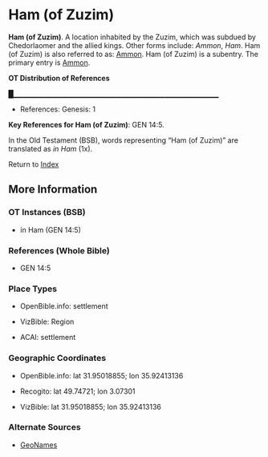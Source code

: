 # Ham (of Zuzim)
**Ham (of Zuzim)**. 
A location inhabited by the Zuzim, which was subdued by Chedorlaomer and the allied kings. 
Other forms include: 
*Ammon*, *Ham*. 
Ham (of Zuzim) is also referred to as: 
[Ammon](Ammon.md). 
Ham (of Zuzim) is a subentry. The primary entry is 
[Ammon](Ammon.md). 


**OT Distribution of References**

█▁▁▁▁▁▁▁▁▁▁▁▁▁▁▁▁▁▁▁▁▁▁▁▁▁▁▁▁▁▁▁▁▁▁▁▁▁▁
* References: Genesis: 1



**Key References for Ham (of Zuzim)**: 
GEN 14:5. 


In the Old Testament (BSB), words representing “Ham (of Zuzim)” are translated as 
*in Ham* (1x). 




Return to [Index](00-Index.md)

## More Information

### OT Instances (BSB)

* in Ham (GEN 14:5)



### References (Whole Bible)

* GEN 14:5


### Place Types

* OpenBible.info: settlement

* VizBible: Region

* ACAI: settlement



### Geographic Coordinates

* OpenBible.info: lat 31.95018855; lon 35.92413136

* Recogito: lat 49.74721; lon 3.07301

* VizBible: lat 31.95018855; lon 35.92413136



### Alternate Sources

* [GeoNames](http://sws.geonames.org/3014029)



